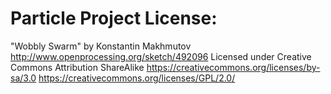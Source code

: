 # Particle Project License:
"Wobbly Swarm" by Konstantin Makhmutov http://www.openprocessing.org/sketch/492096 Licensed under Creative Commons Attribution ShareAlike https://creativecommons.org/licenses/by-sa/3.0 https://creativecommons.org/licenses/GPL/2.0/

